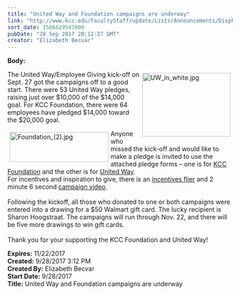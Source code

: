 ```yaml
---
title: "​United Way and Foundation campaigns are underway"
link: "http://www.kcc.edu/FacultyStaff/update/Lists/Announcements/DispForm.aspx?ID=2524"
sort_date: 1506629547000
pubDate: "28 Sep 2017 20:12:27 GMT"
creator: "Elizabeth Becvar"
---
```


<div><b>Body:</b> <div class="ExternalClass1CDA6C1182C744C684B37DB4B66DF46A"><p><img width="304" height="219" alt="UW_in_white.jpg" src="/FacultyStaff/update/Documents/UW_in_white.jpg" style="height:143px;width:197px;vertical-align:auto;float:right;margin:5px" />The United Way/Employee Giving kick-off on Sept. 27 got the campaigns off to a good start. There were 53 United Way pledges, raising just over $10,000 of the $14,000 goal. For KCC Foundation, there were 64 employees have pledged $14,000 toward the $20,000 goal.  </p>
<p><img width="326" height="99" alt="Foundation_(2).jpg" src="/FacultyStaff/update/Documents/Foundation_(2).jpg" style="height:67px;width:221px;vertical-align:auto;float:left;margin:5px" />Anyone who missed the kick-off and would like to make a pledge is invited to use the attached pledge forms – one is for <a href="/FacultyStaff/update/Documents/2017-18%20Employee%20Giving%20Pledge%20Form.pdf">KCC Foundation</a> and the other is for <a href="/FacultyStaff/update/Documents/2018%20Pledge%20Form%20-%20KCC.pdf">United Way</a>. <br />For incentives and inspiration to give, there is an <a href="/FacultyStaff/update/Documents/2018%20campaign%20incentives%209%2027%2017.pdf">incentives flier</a> and 2 minute 6 second <a href="https://www.youtube.com/watch?v=oYmLZpgOPsA&amp;feature=youtu.be">campaign video</a>. <br /><br />Following the kickoff, all those who donated to one or both campaigns were entered into a drawing for a $50 Walmart gift card. The lucky recipient is Sharon Hoogstraat. The campaigns will run through Nov. 22, and there will be five more drawings to win gift cards.  <br /><br />Thank you for your supporting the KCC Foundation and United Way!  <br /></p></div></div>
<div><b>Expires:</b> 11/22/2017</div>
<div><b>Created:</b> 9/28/2017 3:12 PM</div>
<div><b>Created By:</b> Elizabeth Becvar</div>
<div><b>Start Date:</b> 9/28/2017</div>
<div><b>Title:</b> ​United Way and Foundation campaigns are underway</div>
